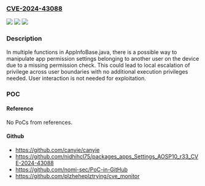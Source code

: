 ### [CVE-2024-43088](https://cve.mitre.org/cgi-bin/cvename.cgi?name=CVE-2024-43088)
![](https://img.shields.io/static/v1?label=Product&message=Android&color=blue)
![](https://img.shields.io/static/v1?label=Version&message=%3D%2015%20&color=brighgreen)
![](https://img.shields.io/static/v1?label=Vulnerability&message=Elevation%20of%20privilege&color=brighgreen)

### Description

In multiple functions in AppInfoBase.java, there is a possible way to manipulate app permission settings belonging to another user on the device due to a missing permission check. This could lead to local escalation of privilege across user boundaries with no additional execution privileges needed. User interaction is not needed for exploitation.

### POC

#### Reference
No PoCs from references.

#### Github
- https://github.com/canyie/canyie
- https://github.com/nidhihcl75/packages_apps_Settings_AOSP10_r33_CVE-2024-43088
- https://github.com/nomi-sec/PoC-in-GitHub
- https://github.com/plzheheplztrying/cve_monitor

